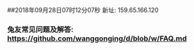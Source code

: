 ##2018年09月28日07时12分07秒 新址: 159.65.166.120
### 兔友常见问题及解答: https://github.com/wanggonging/d/blob/w/FAQ.md
